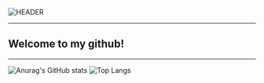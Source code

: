 ![HEADER](https://github.com/iamDvz/iamDvz/blob/main/avatar_banner_wide_pingpong.gif)

___
## **Welcome to my github!**
___

![Anurag's GitHub stats](https://github-readme-stats.vercel.app/api?username=iamDvz&count_private=true&show_icons=true&bg_color=-45,d98e68,ffb987&title_color=000000&text_color=a60d7d&icon_color=000000&border_color=000000&border_radius=9) ![Top Langs](https://github-readme-stats.vercel.app/api/top-langs/?username=iamDvz&count_private=true&layout=compact&bg_color=-45,d98e68,ffb987&title_color=000000&text_color=a60d7d&icon_color=000000&border_color=000000&border_radius=9)

